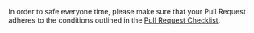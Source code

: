 In order to safe everyone time, please make sure that your Pull Request adheres to the conditions
outlined in the [Pull Request Checklist](https://source.xing.com/hex/code_of_conduct/blob/master/PULL_REQUEST_CHECKLIST.md).
